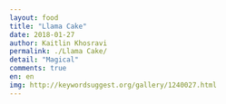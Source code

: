 ```yaml
---
layout: food
title: "Llama Cake"
date: 2018-01-27
author: Kaitlin Khosravi
permalink: ./Llama Cake/
detail: "Magical"
comments: true
en: en
img: http://keywordsuggest.org/gallery/1240027.html
---
```

